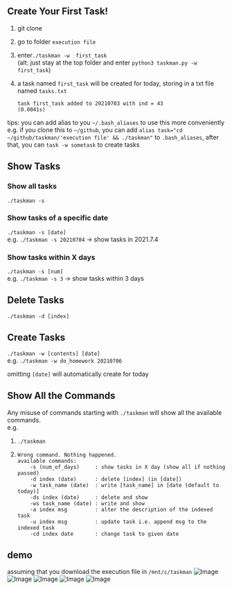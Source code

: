 ## Create Your First Task!

1. git clone

2. go to folder `execution file`

3. enter`./taskman -w  first_task`  
   (alt: just stay at the top folder and enter `python3 taskman.py -w first_task`)

4. a task named `first_task` will be created for today, storing in a txt file named `tasks.txt`

   ```
   task first_task added to 20210703 with ind = 43
   (0.0041s)
   ```
tips: you can add alias to you `~/.bash_aliases` to use this more conveniently  
e.g. if you clone this to `~/github`, you can add `alias task="cd ~/github/taskman/'execution file' && ./taskman"` to `.bash_aliases`, after that, you can `task -w sometask` to create tasks

## Show Tasks
### Show all tasks
`./taskman -s `
### Show tasks of a specific date
`./taskman -s [date]`  
e.g. `./taskman -s 20210704` → show tasks in 2021.7.4
### Show tasks within X days
`./taskman -s [num]`  
e.g. `./taskman -s 3` → show tasks within 3 days

## Delete Tasks
`./taskman -d [index]`

## Create Tasks
`./taskman -w [contents] [date]`  
e.g. `./taskman -w do_homework 20210706`  

omitting `[date]` will automatically create for today 


## Show All the Commands

Any misuse of commands starting with `./taskman` will show all the available commands.  
e.g. 

1. `./taskman` 

2. ```
   Wrong command. Nothing happened.
   available commands:
       -s (num_of_days)     : show tasks in X day (show all if nothing passed)
       -d index (date)      : delete [index] (in [date])
       -w task_name (date)  : write [task_name] in [date (default to today)]
       -ds index (date)     : delete and show
       -ws task_name (date) : write and show
       -a index msg         : alter the description of the indexed task
       -u index msg         : update task i.e. append msg to the indexed task
       -cd index date       : change task to given date
   ```

## demo
assuming that you download the execution file in `/mnt/c/taskman`
![Image](https://i.imgur.com/t1igxsq.png)   
![Image](https://i.imgur.com/Y4tojok.png)
![Image](https://i.imgur.com/4jf6ZzK.png)
![Image](https://i.imgur.com/UYXB3jM.png)
![Image](https://i.imgur.com/2WV730s.png)